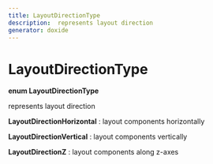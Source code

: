 ```yaml
---
title: LayoutDirectionType
description:  represents layout direction 
generator: doxide
---
```



# LayoutDirectionType

**enum LayoutDirectionType**

 represents layout direction
  


**LayoutDirectionHorizontal**
:    layout components horizontally


**LayoutDirectionVertical**
:    layout components vertically


**LayoutDirectionZ**
:    layout components along z-axes



